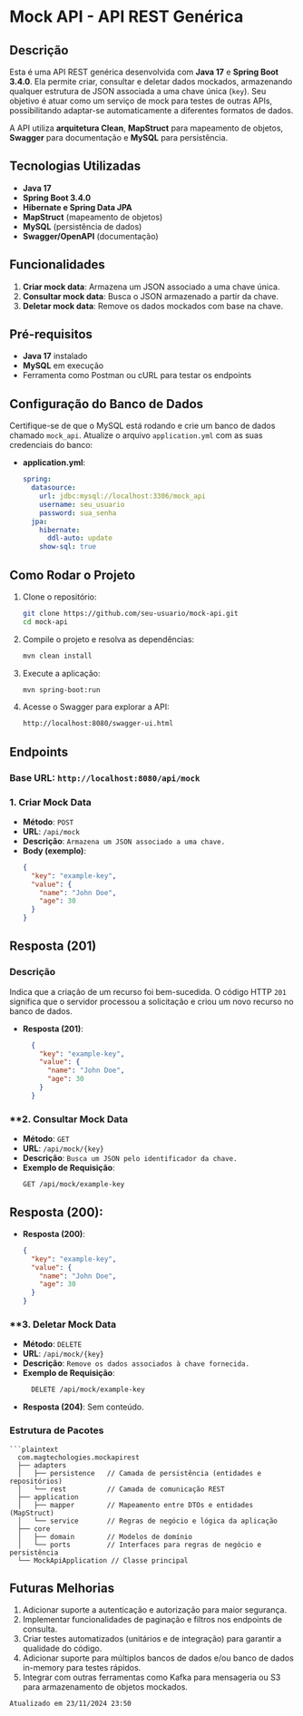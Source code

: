 # Mock API - API REST Genérica

## Descrição

Esta é uma API REST genérica desenvolvida com **Java 17** e **Spring Boot 3.4.0**. Ela permite criar, consultar e deletar dados mockados, armazenando qualquer estrutura de JSON associada a uma chave única (`key`). Seu objetivo é atuar como um serviço de mock para testes de outras APIs, possibilitando adaptar-se automaticamente a diferentes formatos de dados.

A API utiliza **arquitetura Clean**, **MapStruct** para mapeamento de objetos, **Swagger** para documentação e **MySQL** para persistência.

## Tecnologias Utilizadas

- **Java 17**
- **Spring Boot 3.4.0**
- **Hibernate e Spring Data JPA**
- **MapStruct** (mapeamento de objetos)
- **MySQL** (persistência de dados)
- **Swagger/OpenAPI** (documentação)

## Funcionalidades

1. **Criar mock data**: Armazena um JSON associado a uma chave única.
2. **Consultar mock data**: Busca o JSON armazenado a partir da chave.
3. **Deletar mock data**: Remove os dados mockados com base na chave.

## Pré-requisitos

- **Java 17** instalado
- **MySQL** em execução
- Ferramenta como Postman ou cURL para testar os endpoints

## Configuração do Banco de Dados

Certifique-se de que o MySQL está rodando e crie um banco de dados chamado `mock_api`. Atualize o arquivo `application.yml` com as suas credenciais do banco:
- **application.yml**:
  ```yaml
  spring:
    datasource:
      url: jdbc:mysql://localhost:3306/mock_api
      username: seu_usuario
      password: sua_senha
    jpa:
      hibernate:
        ddl-auto: update
      show-sql: true

## Como Rodar o Projeto

1. Clone o repositório:
   ```bash
   git clone https://github.com/seu-usuario/mock-api.git
   cd mock-api

2. Compile o projeto e resolva as dependências:
   ```bash
   mvn clean install

3. Execute a aplicação:
   ```bash
   mvn spring-boot:run

4. Acesse o Swagger para explorar a API:
   ```bash
   http://localhost:8080/swagger-ui.html

## Endpoints

### **Base URL**: `http://localhost:8080/api/mock`

### **1. Criar Mock Data**
- **Método**: `POST`
- **URL**: `/api/mock`
- **Descrição**: `Armazena um JSON associado a uma chave.`
- **Body (exemplo)**:
  ```json
  {
    "key": "example-key",
    "value": {
      "name": "John Doe",
      "age": 30
    }
  }

## **Resposta (201)**

### Descrição

Indica que a criação de um recurso foi bem-sucedida. O código HTTP `201` significa que o servidor processou a solicitação e criou um novo recurso no banco de dados.

- **Resposta (201)**:
  ```json
    {
      "key": "example-key",
      "value": {
        "name": "John Doe",
        "age": 30
      }
    }

### **2. Consultar Mock Data

- **Método**: `GET`
- **URL**: `/api/mock/{key}`
- **Descrição**: `Busca um JSON pelo identificador da chave.`
- **Exemplo de Requisição**:
  ```vbnet
  GET /api/mock/example-key

## **Resposta (200)**:
- **Resposta (200)**:
  ```json
  {
    "key": "example-key",
    "value": {
      "name": "John Doe",
      "age": 30
    }
  }

### **3. Deletar Mock Data
- **Método**: `DELETE`
- **URL**: `/api/mock/{key}`
- **Descrição**: `Remove os dados associados à chave fornecida.`
- **Exemplo de Requisição**:
  ```bash
    DELETE /api/mock/example-key
- **Resposta (204)**: Sem conteúdo.

### Estrutura de Pacotes
    ```plaintext
      com.magtechologies.mockapirest
      ├── adapters
      │   ├── persistence   // Camada de persistência (entidades e repositórios)
      │   └── rest          // Camada de comunicação REST
      ├── application
      │   ├── mapper        // Mapeamento entre DTOs e entidades (MapStruct)
      │   └── service       // Regras de negócio e lógica da aplicação
      ├── core
      │   ├── domain        // Modelos de domínio
      │   └── ports         // Interfaces para regras de negócio e persistência
      └── MockApiApplication // Classe principal

## Futuras Melhorias

1. Adicionar suporte a autenticação e autorização para maior segurança.
2. Implementar funcionalidades de paginação e filtros nos endpoints de consulta.
3. Criar testes automatizados (unitários e de integração) para garantir a qualidade do código.
4. Adicionar suporte para múltiplos bancos de dados e/ou banco de dados in-memory para testes rápidos.
5. Integrar com outras ferramentas como Kafka para mensageria ou S3 para armazenamento de objetos mockados.

`Atualizado em 23/11/2024 23:50`
